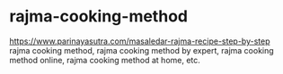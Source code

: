 # rajma-cooking-method
https://www.parinayasutra.com/masaledar-rajma-recipe-step-by-step rajma cooking method, rajma cooking method by expert, rajma cooking method online, rajma cooking method at home, etc.
